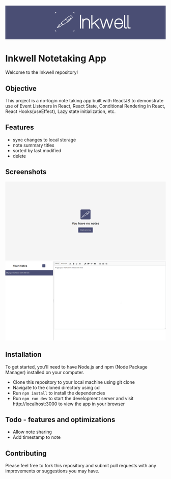 ![Readme Banner](readme_assets/readme_banner.png)

# Inkwell Notetaking App 
Welcome to the Inkwell repository! 

## Objective
This project is a no-login note taking app built with ReactJS to demonstrate use of Event Listeners in React, React State, Conditional Rendering in React, React Hooks(useEffect), Lazy state initialization, etc.

## Features
- sync changes to local storage
- note summary titles
- sorted by last modified
- delete

## Screenshots
![Initial view](readme_assets/initial_view.jpg)
![Created note view](readme_assets/note_view.jpg)

## Installation
To get started, you'll need to have Node.js and npm (Node Package Manager) installed on your computer.

- Clone this repository to your local machine using git clone  
- Navigate to the cloned directory using cd 
- Run ```npm install``` to install the dependencies
- Run ```npm run dev``` to start the development server and visit http://localhost:3000 to view the app in your browser

## Todo - features and optimizations
- Allow note sharing
- Add timestamp to note

## Contributing
Please feel free to fork this repository and submit pull requests with any improvements or suggestions you may have.
